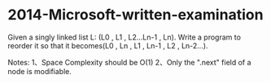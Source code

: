 # 2014-Microsoft-written-examination
Given a singly linked list L: (L0 , L1 , L2...Ln-1 , Ln). Write a program to reorder it so that it becomes(L0 , Ln , L1 , Ln-1 , L2 , Ln-2...).

Notes:
1、Space Complexity should be O(1) 
2、Only the ".next" field of a node is modifiable.
